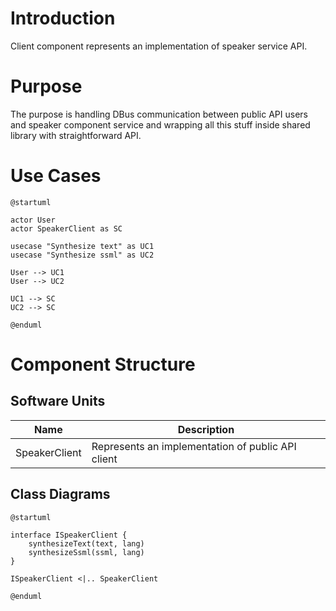 # Introduction

Client component represents an implementation of speaker service API.

# Purpose

The purpose is handling DBus communication between public API users and speaker component service
and wrapping all this stuff inside shared library with straightforward API.

# Use Cases

```plantuml
@startuml

actor User
actor SpeakerClient as SC

usecase "Synthesize text" as UC1
usecase "Synthesize ssml" as UC2

User --> UC1
User --> UC2

UC1 --> SC
UC2 --> SC

@enduml
```

# Component Structure

## Software Units

| Name          | Description                                       |
|---------------|---------------------------------------------------|
| SpeakerClient | Represents an implementation of public API client |

## Class Diagrams

```plantuml
@startuml

interface ISpeakerClient {
    synthesizeText(text, lang)
    synthesizeSsml(ssml, lang)
}

ISpeakerClient <|.. SpeakerClient

@enduml
```